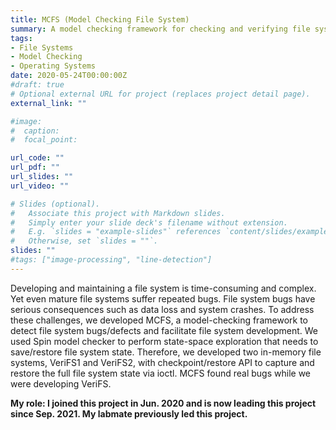 ```yaml
---
title: MCFS (Model Checking File System)
summary: A model checking framework for checking and verifying file systems
tags:
- File Systems
- Model Checking
- Operating Systems
date: 2020-05-24T00:00:00Z
#draft: true
# Optional external URL for project (replaces project detail page).
external_link: ""

#image:
#  caption:
#  focal_point:

url_code: ""
url_pdf: ""
url_slides: ""
url_video: ""

# Slides (optional).
#   Associate this project with Markdown slides.
#   Simply enter your slide deck's filename without extension.
#   E.g. `slides = "example-slides"` references `content/slides/example-slides.md`.
#   Otherwise, set `slides = ""`.
slides: ""
#tags: ["image-processing", "line-detection"]
---
```

Developing and maintaining a file system is time-consuming and complex. Yet even mature 
file systems suffer repeated bugs. File system bugs have serious consequences
such as data loss and system crashes. To address these challenges, we developed MCFS,
a model-checking framework to detect file system bugs/defects and 
facilitate file system development. We used Spin model checker to perform
state-space exploration that needs to save/restore file system state. Therefore, we
developed two in-memory file systems, VeriFS1 and VeriFS2, with checkpoint/restore
API to capture and restore the full file system state via ioctl. MCFS 
found real bugs while we were developing VeriFS. 

<b>My role: I joined this project in Jun. 2020 and is now leading this project since Sep. 2021. My labmate previously led this project.</b>
